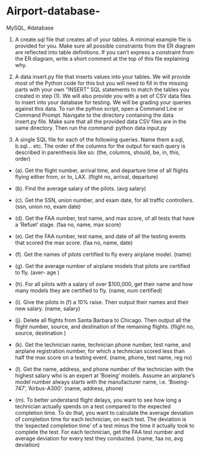 # Airport-database-
MySQL, #database
1. A create.sql file that creates all of your tables. A minimal example file is provided for you. Make sure all possible constraints from the ER diagram are reflected into table definitions. If you can’t express a constraint from the ER diagram, write a short comment at the top of this file explaining why.

2. A data insert.py file that inserts values into your tables. We will provide most of the Python code for this but you will need to fill in the missing parts with your own ”INSERT” SQL statements to match the tables you created in step (1). We will also provide you with a set of CSV data files to insert into your database for testing. We will be grading your queries against this data.
To run the python script, open a Command Line or Command Prompt. Navigate to the directory containing the data insert.py file. Make sure that all the provided data CSV files are in the same directory. Then run the command:
python data input.py

3. A single SQL file for each of the following queries. Name them a.sql, b.sql... etc. The order of the columns for the output for each query is described in parenthesis like so: (the, columns, should, be, in, this, order)
  - (a). Get the flight number, arrival time, and departure time of all flights flying either from, or to, LAX. (flight no, arrival, departure)
  
  - (b). Find the average salary of the pilots. (avg salary)
  
  - (c). Get the SSN, union number, and exam date, for all traffic controllers. (ssn, union no, exam date)
  
  - (d). Get the FAA number, test name, and max score, of all tests that have a ’Refuel’ stage. (faa no, name, max score)
  
  - (e). Get the FAA number, test name, and date of all the testing events that scored the max score. (faa no, name, date)
  
  - (f). Get the names of pilots certified to fly every airplane model. (name)
  
  - (g). Get the average number of airplane models that pilots are certified to fly. (aver- age )
  
  - (h). For all pilots with a salary of over $100,000, get their name and how many models they are certified to fly. (name, num certified)
  
  - (i). Give the pilots in (f) a 10% raise. Then output their names and their new salary. (name, salary)
  
  - (j). Delete all flights from Santa Barbara to Chicago. Then output all the flight number, source, and destination of the remaining flights. (flight no, source, destination )
  
  - (k). Get the technician name, technician phone number, test name, and airplane registration number, for which a technician scored less than half the max score on a testing event. (name, phone, test name, reg no)
  
  - (l). Get the name, address, and phone number of the technician with the highest salary who is an expert at ’Boeing’ models. Assume an airplane’s model number always starts with the manufacturer name, i.e. ’Boeing-747’, ’Airbus-A300’. (name, address, phone)
  
  - (m). To better understand flight delays, you want to see how long a technician actually spends on a test compared to the expected completion time. To do that, you want to calculate the average deviation of completion time for each technician, on each test. The deviation is the ’expected completion time’ of a test minus the time it actually took to complete the test. For each technician, get the FAA test number and average deviation for every test they conducted. (name, faa no, avg deviation)
  
